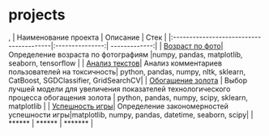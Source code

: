 # projects
, 
| Наименование проекта                  | Описание  | Стек |
|:----------------------------------------|:---------------:| -------------:|
| [Возраст по фото](https://github.com/Nikopoll01/portfolio/tree/main/age_by_photo)| Определение возраста по фотографиям |numpy, pandas, matplotlib, seaborn, tensorflow |
| [Анализ текстов](https://github.com/Nikopoll01/portfolio/tree/main/toxic_text)| Анализ комментариев пользователей на токсичность| python, pandas, numpy, nltk, sklearn, CatBoost, SGDClassifier, GridSearchCV|
| [Обогащение золота](https://github.com/Nikopoll01/portfolio/tree/main/gold_recovery)    | Выбор лучшей модели для увеличения показателей технологического процесса обогащения золота      |      python, pandas, numpy, scipy, sklearn, matplotlib |
| [Успешность игры](https://github.com/Nikopoll01/portfolio/tree/main/success_games)| Определение закономерностей успешности игры|matplotlib, numpy, pandas, datetime, seaborn, scipy|
| ******     | ******        |       ******* |


